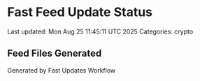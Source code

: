 # Fast Feed Update Status
Last updated: Mon Aug 25 11:45:11 UTC 2025
Categories: crypto

## Feed Files Generated

Generated by Fast Updates Workflow
